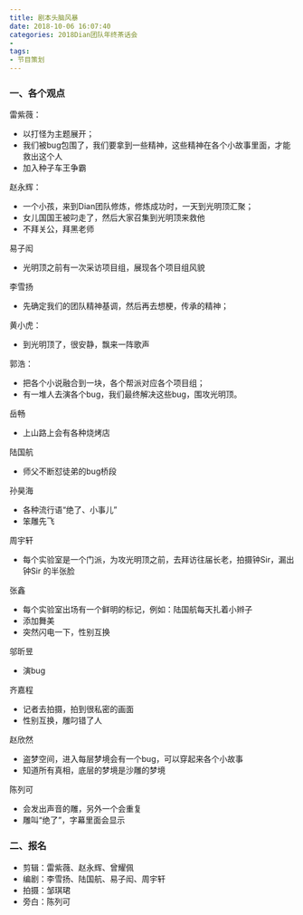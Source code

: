 ```yaml
---
title: 剧本头脑风暴
date: 2018-10-06 16:07:40
categories: 2018Dian团队年终茶话会
- 
tags:
- 节目策划
---
```


### 一、各个观点

雷紫薇：
- 以打怪为主题展开；
- 我们被bug包围了，我们要拿到一些精神，这些精神在各个小故事里面，才能救出这个人
- 加入种子车王争霸
<!-- more -->
赵永辉：
- 一个小孩，来到Dian团队修炼，修炼成功时，一天到光明顶汇聚；
- 女儿国国王被叼走了，然后大家召集到光明顶来救他
- 不拜关公，拜黑老师

易子闳
- 光明顶之前有一次采访项目组，展现各个项目组风貌

李雪扬
- 先确定我们的团队精神基调，然后再去想梗，传承的精神；


黄小虎：
- 到光明顶了，很安静，飘来一阵歌声

郭浩：
- 把各个小说融合到一块，各个帮派对应各个项目组；
- 有一堆人去演各个bug，我们最终解决这些bug，围攻光明顶。

岳畅
- 上山路上会有各种烧烤店

陆国航
- 师父不断怼徒弟的bug桥段

孙昊海
- 各种流行语“绝了、小事儿”
- 笨雕先飞

周宇轩
- 每个实验室是一个门派，为攻光明顶之前，去拜访往届长老，拍摄钟Sir，漏出钟Sir
的半张脸

张鑫
- 每个实验室出场有一个鲜明的标记，例如：陆国航每天扎着小辫子
- 添加舞美
- 突然闪电一下，性别互换

邬昕昱
- 演bug

齐嘉程
- 记者去拍摄，拍到很私密的画面
- 性别互换，雕叼错了人

赵欣然
- 盗梦空间，进入每层梦境会有一个bug，可以穿起来各个小故事
- 知道所有真相，底层的梦境是沙雕的梦境

陈列可
- 会发出声音的雕，另外一个会重复
- 雕叫“绝了”，字幕里面会显示


### 二、报名

- 剪辑：雷紫薇、赵永辉、曾耀佩
- 编剧：李雪扬、陆国航、易子闳、周宇轩
- 拍摄：邹琪珺
- 旁白：陈列可
